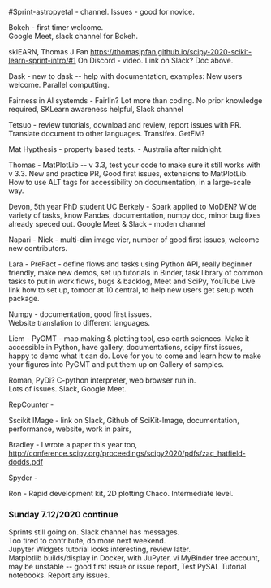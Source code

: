
#Sprint-astropyetal - channel. 
Issues - good for novice.  

Bokeh - first timer welcome.  
Google Meet, slack channel for Bokeh.  


sklEARN, Thomas J Fan
https://thomasjpfan.github.io/scipy-2020-scikit-learn-sprint-intro/#1
On Discord - video.  Link on Slack?  Doc above.  

Dask - new to dask -- help with documentation, examples:
New users welcome. Parallel computting.  

Fairness in AI systemds - Fairlin?  Lot more than coding. 
No prior knowledge required, SKLearn awareness helpful, Slack channel

Tetsuo - review tutorials, download and review, report issues with PR. 
Translate document to other languages. Transifex.  GetFM? 

Mat Hypthesis - property based tests. - Australia after midnight.

Thomas - MatPlotLib --  v 3.3, test your code to make sure it still works with v 3.3. 
New and practice PR, Good first issues, extensions to MatPlotLib.  How to use ALT tags for accessibility on documentation, in a large-scale way. 

Devon, 5th year PhD student UC Berkely - Spark applied to MoDEN?  Wide variety of tasks, know Pandas, documentation, numpy doc, minor bug fixes already speced out.  Google Meet & Slack - moden channel 

Napari - Nick - multi-dim image vier, number of good first issues, welcome new contributors.  

Lara - PreFact - define flows and tasks using Python API, really beginner friendly, make new demos, set up tutorials in Binder, task library of common tasks to put in work flows, bugs & backlog, Meet and SciPy, YouTube Live link how to set up, tomoor at 10 central, to help new users get setup woth package.  

Numpy - documentation, good first issues.  
Website translation to different languages.  

Liem - PyGMT - map making & plotting tool, esp earth sciences.  Make it accessible in Python, have gallery, documentations, scipy first issues, happy to demo what it can do.  Love for you to come and learn how to make your figures into PyGMT and put them up on Gallery of samples.  

Roman, PyDi?  C-python interpreter, web browser run in.  
Lots of issues.  Slack, Google Meet.  

RepCounter - 

Sscikit IMage - link on Slack, Github of SciKit-Image, documentation, performance, website, work in pairs, 

Bradley - I wrote a paper this year too, http://conference.scipy.org/proceedings/scipy2020/pdfs/zac_hatfield-dodds.pdf

Spyder - 

Ron - Rapid development kit, 2D plotting Chaco.  Intermediate level. 

### Sunday 7.12/2020 continue  

Sprints still going on.  Slack channel has messages.  
Too tired to contribute, do more next weekend.  
Jupyter Widgets tutorial looks interesting, review later.  
Matplotlib builds/display in Docker, with JuPyter, vi MyBinder free account, may be unstable -- good first issue or issue report, 
Test PySAL Tutorial notebooks. Report any issues.  

